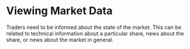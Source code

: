 # Viewing Market Data

Traders need to be informed about the state of the market. 
This can be related to technical information about a particular share,
news about the share, or news about the market in general.
